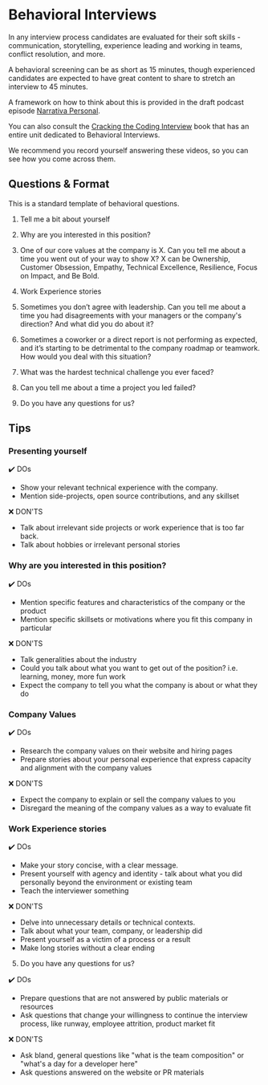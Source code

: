 # Behavioral Interviews

In any interview process candidates are evaluated for their soft skills - communication, storytelling, experience leading and working in teams, conflict resolution, and more.

A behavioral screening can be as short as 15 minutes, though experienced candidates are expected to have great content to share to stretch an interview to 45 minutes.

A framework on how to think about this is provided in the draft podcast episode [Narrativa Personal](https://docs.google.com/document/d/1CNtLDbGMUmeQjKmmOZuxB4GF0pUe7zxyWy51BT1pTEY/edit#heading=h.4kuthmkwi01w). 

You can also consult the [Cracking the Coding Interview](https://github.com/conanbatt/interview-practice/tree/main/coding-challenges/cracking-the-coding-interview/book) book that has an entire unit dedicated to Behavioral Interviews.

We recommend you record yourself answering these videos, so you can see how you come across them. 

## Questions & Format

This is a standard template of behavioral questions. 

1. Tell me a bit about yourself

2. Why are you interested in this position?

3. One of our core values at the company is X. Can you tell me about a time you went out of your way to show X?
   X can be Ownership, Customer Obsession, Empathy, Technical Excellence, Resilience, Focus on Impact, and Be Bold.

4. Work Experience stories

  1. Sometimes you don’t agree with leadership. Can you tell me about a time you had disagreements with your managers or the company's direction? And what did you do about it?

  2. Sometimes a coworker or a direct report is not performing as expected, and it’s starting to be detrimental to the company roadmap or teamwork. How would you deal with this situation?
  3. What was the hardest technical challenge you ever faced?

  4. Can you tell me about a time a project you led failed?

5. Do you have any questions for us?



## Tips

### Presenting yourself

:heavy_check_mark: DOs
- Show your relevant technical experience with the company.
- Mention side-projects, open source contributions, and any skillset

:x: DON'TS
- Talk about irrelevant side projects or work experience that is too far back.
- Talk about hobbies or irrelevant personal stories

### Why are you interested in this position?

:heavy_check_mark: DOs
- Mention specific features and characteristics of the company or the product
- Mention specific skillsets or motivations where you fit this company in particular

:x: DON'TS
- Talk generalities about the industry
- Could you talk about what you want to get out of the position? i.e. learning, money, more fun work
- Expect the company to tell you what the company is about or what they do

### Company Values

:heavy_check_mark: DOs
- Research the company values on their website and hiring pages
- Prepare stories about your personal experience that express capacity and alignment with the company values

:x: DON'TS
- Expect the company to explain or sell the company values to you
- Disregard the meaning of the company values as a way to evaluate fit

### Work Experience stories

:heavy_check_mark: DOs
- Make your story concise, with a clear message.
- Present yourself with agency and identity - talk about what you did personally beyond the environment or existing team
- Teach the interviewer something

:x: DON'TS
- Delve into unnecessary details or technical contexts.
- Talk about what your team, company, or leadership did
- Present yourself as a victim of a process or a result
- Make long stories without a clear ending

5. Do you have any questions for us?

:heavy_check_mark: DOs
- Prepare questions that are not answered by public materials or resources
- Ask questions that change your willingness to continue the interview process, like runway, employee attrition, product market fit

:x: DON'TS
- Ask bland, general questions like "what is the team composition" or "what's a day for a developer here"
- Ask questions answered on the website or PR materials
